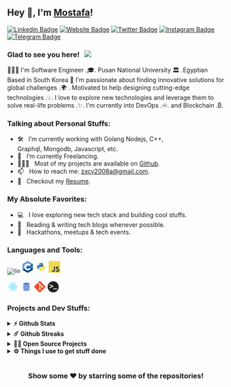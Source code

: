 ## Hey 👋, I'm [Mostafa](https://github.com/zxcv2008a/)!

[![Linkedin Badge](https://img.shields.io/badge/-LinkedIn-0e76a8?style=flat-square&logo=Linkedin&logoColor=white)](https://linkedin.com/in/zxcv2008a)
[![Website Badge](https://img.shields.io/badge/Website-3b5998?style=flat-square&logo=google-chrome&logoColor=white)](https://zxcv2008a.github.io/)
[![Twitter Badge](https://img.shields.io/badge/-Twitter-00acee?style=flat-square&logo=Twitter&logoColor=white)](https://twitter.com/horusgada)
[![Instagram Badge](https://img.shields.io/badge/-Instagram-e4405f?style=flat-square&logo=Instagram&logoColor=white)](https://instagram.com/horusgada/)
[![Telegram Badge](https://img.shields.io/badge/-Telegram-0088cc?style=flat-square&logo=Telegram&logoColor=white)](https://t.me/zxcv2008a)

### Glad to see you here! &nbsp; ![](https://visitor-badge.glitch.me/badge?page_id=zxcv2008a.zxcv2008a&style=flat-square&color=0088cc)

👨🏻‍💻 I'm Software Engineer .🎓. Pusan National University 🏛 .Egyptian Based in South Korea 📍 I'm passionate about finding innovative solutions for global challenges .🌍 . Motivated to help designing cutting-edge technologies .💡. I love to explore new technologies and leverage them to solve real-life problems .✨. I'm currently into DevOps .♾️. and Blockchain .₿. 


### Talking about Personal Stuffs:

- 🛠 &nbsp; I’m currently working with Golang Nodejs, C++, <br /> Graphql, Mongodb, Javascript, etc.
- 🚀 &nbsp; I’m currently Freelancing.
- 👨🏻‍💻 &nbsp; Most of my projects are available on [Github](https://github.com/zxcv2008a).
- 📫 &nbsp; How to reach me: zxcv2008a@gmail.com.
- 📝 &nbsp; Checkout my [Resume](https://drive.google.com/file/d/11A6yZq2G9nh9fkk41QJSk530XCPI8Tac/view?usp=sharing).

### My Absolute Favorites:

- 💻 &nbsp; I love exploring new tech stack and building cool stuffs.
- 📰 &nbsp; Reading & writing tech blogs whenever possible.
- 🍕 &nbsp; Hackathons, meetups & tech events.

### Languages and Tools:

<code><img height="27" src="https://blog.golang.org/go-brand/Go-Logo/PNG/Go-Logo_LightBlue.png" alt="Go"></code>
<code><img height="27" src="https://raw.githubusercontent.com/github/explore/80688e429a7d4ef2fca1e82350fe8e3517d3494d/topics/cpp/cpp.png" alt="cpp"></code>
<code><img height="27" src="https://raw.githubusercontent.com/github/explore/80688e429a7d4ef2fca1e82350fe8e3517d3494d/topics/python/python.png" alt="python"></code>
<code><img height="27" src="https://raw.githubusercontent.com/github/explore/80688e429a7d4ef2fca1e82350fe8e3517d3494d/topics/javascript/javascript.png" alt="javascript"></code>

<code><img height="27" src="https://raw.githubusercontent.com/github/explore/80688e429a7d4ef2fca1e82350fe8e3517d3494d/topics/react/react.png" alt="react"></code>
<code><img height="27" src="https://raw.githubusercontent.com/github/explore/80688e429a7d4ef2fca1e82350fe8e3517d3494d/topics/sql/sql.png" alt="sql"></code>
<code><img height="27" src="https://raw.githubusercontent.com/devicons/devicon/master/icons/git/git-original.svg" alt="git"></code>
<code><img height="27" src="https://raw.githubusercontent.com/github/explore/80688e429a7d4ef2fca1e82350fe8e3517d3494d/topics/terminal/terminal.png" alt="terminal"></code>

<!--
<code><img height="25" src="https://raw.githubusercontent.com/github/explore/80688e429a7d4ef2fca1e82350fe8e3517d3494d/topics/sass/sass.png" alt="sass"></code>
-->

### Projects and Dev Stuffs:

<details>	
  <summary><b>⚡ Github Stats</b></summary>

  <br />
  <img height="180em" src="https://github-readme-stats.vercel.app/api?username=zxcv2008a&show_icons=true&hide_border=true&&count_private=true&include_all_commits=true" />
  <img height="180em" src="https://github-readme-stats.vercel.app/api/top-langs/?username=zxcv2008a&exclude_repo=KNN-Image-Classification&show_icons=true&hide_border=true&layout=compact&langs_count=8"/>
</details>

<details>	
  <summary><b>☄️ Github Streaks</b></summary>

  <br />
  <img height="180em" src="https://github-readme-streak-stats.herokuapp.com/?user=zxcv2008a&hide_border=true" />
</details>

<details>
  <summary><b>🧑‍🚀 Open Source Projects</b></summary>

  <br />
  <table>
    <thead align="center">
      <tr border: none;>
        <td><b>💻 Projects</b></td>
        <td><b>🌟 Stars</b></td>
        <td><b>🍴 Forks</b></td>
        <td><b>🐛 Issues</b></td>
        <td><b>🔔 Pull Requests</b></td>
        <td><b>👨‍💻 Language</b></td>
      </tr>
    </thead>
    <tbody>
      <tr>
	      <td><a href="https://github.com/zxcv2008a/Gitwar"><b>🚀 Gitwar</b></a></td>
        <td><img alt="Stars" src="https://img.shields.io/github/stars/zxcv2008a/Gitwar?style=flat-square&labelColor=343b41"/></td>
        <td><img alt="Forks" src="https://img.shields.io/github/forks/zxcv2008a/Gitwar?style=flat-square&labelColor=343b41"/></td>
        <td><img alt="Issues" src="https://img.shields.io/github/issues/zxcv2008a/Gitwar?style=flat-square"/></td>
        <td><img alt="Pull Requests" src="https://img.shields.io/github/issues-pr/zxcv2008a/Gitwar?style=flat-square"/></td>
        <td><img alt="Language" src="https://img.shields.io/github/languages/top/zxcv2008a/Gitwar?style=flat-square"/></td>
      </tr>
      <tr>
	      <td><a href="https://github.com/zxcv2008a/TradeByte"><b>💸 TradeByte</b></a></td>
        <td><img alt="Stars" src="https://img.shields.io/github/stars/zxcv2008a/TradeByte?style=flat-square&labelColor=343b41"/></td>
        <td><img alt="Forks" src="https://img.shields.io/github/forks/zxcv2008a/TradeByte?style=flat-square&labelColor=343b41"/></td>
        <td><img alt="Issues" src="https://img.shields.io/github/issues/zxcv2008a/TradeByte?style=flat-square"/></td>
        <td><img alt="Pull Requests" src="https://img.shields.io/github/issues-pr/zxcv2008a/TradeByte?style=flat-square"/></td>
        <td><img alt="Language" src="https://img.shields.io/github/languages/top/zxcv2008a/TradeByte?label=javascript&style=flat-square"/></td>
      </tr>
      <tr>
	      <td><a href="https://github.com/zxcv2008a/TheNodeCourse"><b>👨🏻‍💻 TheNodeCourse</b></a></td>
        <td><img alt="Stars" src="https://img.shields.io/github/stars/zxcv2008a/TheNodeCourse?style=flat-square&labelColor=343b41"/></td>
        <td><img alt="Forks" src="https://img.shields.io/github/forks/zxcv2008a/TheNodeCourse?style=flat-square&labelColor=343b41"/></td>
        <td><img alt="Issues" src="https://img.shields.io/github/issues/zxcv2008a/TheNodeCourse?style=flat-square"/></td>
        <td><img alt="Pull Requests" src="https://img.shields.io/github/issues-pr/zxcv2008a/TheNodeCourse?style=flat-square"/></td>
        <td><img alt="Language" src="https://img.shields.io/github/languages/top/zxcv2008a/TheNodeCourse?style=flat-square"/></td> 
      </tr>
      <tr>
	      <td><a href="https://github.com/zxcv2008a/zxcv2008a"><b>🤓 zxcv2008a</b></a></td>
        <td><img alt="Stars" src="https://img.shields.io/github/stars/zxcv2008a/zxcv2008a?style=flat-square&labelColor=343b41"/></td>
        <td><img alt="Forks" src="https://img.shields.io/github/forks/zxcv2008a/zxcv2008a?style=flat-square&labelColor=343b41"/></td>
        <td><img alt="Issues" src="https://img.shields.io/github/issues/zxcv2008a/zxcv2008a?style=flat-square"/></td>
        <td><img alt="Pull Requests" src="https://img.shields.io/github/issues-pr/zxcv2008a/zxcv2008a?style=flat-square"/></td>
        <td><img alt="Language" src="https://img.shields.io/badge/markdown-100%25-blue?style=flat-square"/></td> 
      </tr>
    </tbody>
  </table>
  <br />
</details>
 
<details>	
  <br />
  <summary><b>⚙️ Things I use to get stuff done</b></summary>
  	<ul>
  	    <li><b>OS:</b> Ubuntu 20.04 LTE</li>
	    <li><b>Laptop: </b> MSI Laptop</li>
  	    <li><b>Browser: </b> Chrome Browser</li>
	    <li><b>Terminal: </b> ZSH: Oh My Zsh </li>
	    <li><b>Code Editor:</b> VSCode</li>
	    <li><b>To Stay Updated:</b> Dev.to, Medium, Linkedin and Twitter.</li>
	    <br />
	</ul>	
</details>

#

<div align="center">

### Show some ❤️ by starring some of the repositories!

</div>
